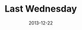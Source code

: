 ---
layout: media
category: media
series: "Kingdom Come"
title: "Last Wednesday"
date: 2013-12-22
description: "Oakley"
video: "https://s3.amazonaws.com/crossroadsvideomessages/1127813_lw_oakley.mp4"
video-poster: "https://www.crossroads.net/uploadedfiles/112713_lw_oakley_still.jpg"
---